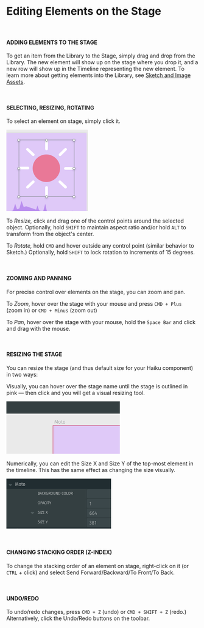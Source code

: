 # Editing Elements on the Stage

<br>

#### ADDING ELEMENTS TO THE STAGE

To get an item from the Library to the Stage, simply drag and drop from the Library.  The new element will show up on the stage where you drop it, and a new row will show up in the Timeline representing the new element.  To learn more about getting elements into the Library, see [Sketch and Image Assets](using-haiku/sketch-and-image-assets.md).

<br>

#### SELECTING, RESIZING, ROTATING

To select an element on stage, simply click it.

![](/assets/control-points.png)

To *Resize,* click and drag one of the control points around the selected object.  Optionally, hold `SHIFT` to maintain aspect ratio and/or hold `ALT` to transform from the object's center.

To *Rotate,* hold `CMD` and hover outside any control point (similar behavior to Sketch.)  Optionally, hold `SHIFT` to lock rotation to increments of 15 degrees.

<br>


#### ZOOMING AND PANNING

For precise control over elements on the stage, you can zoom and pan.

To *Zoom*, hover over the stage with your mouse and press `CMD + Plus` (zoom in) or `CMD + Minus` (zoom out)

To *Pan*, hover over the stage with your mouse, hold the `Space Bar` and click and drag with the mouse.

<br>


#### RESIZING THE STAGE

You can resize the stage (and thus default size for your Haiku component) in two ways:

Visually, you can hover over the stage name until the stage is outlined in pink — then click and you will get a visual resizing tool.

![](/assets/resize-stage.png)


Numerically, you can edit the Size X and Size Y of the top-most element in the timeline.  This has the same effect as changing the size visually.

![](/assets/resize-stage-numeric.png)

<br>

#### CHANGING STACKING ORDER (Z-INDEX)

To change the stacking order of an element on stage, right-click on it (or `CTRL` + click) and select Send Forward/Backward/To Front/To Back.

<br>

#### UNDO/REDO

To undo/redo changes, press `CMD + Z` (undo) or `CMD + SHIFT + Z` (redo.)  Alternatively, click the Undo/Redo buttons on the toolbar.

<br>
